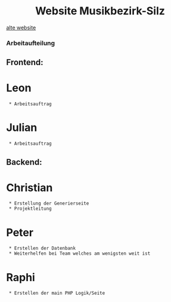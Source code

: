 <div align="center">
  <h1>Website Musikbezirk-Silz</h1>
</div>

[alte website](https://musikbezirk-silz.at)

### Arbeitaufteilung
## Frontend:
 # Leon
     * Arbeitsauftrag
 # Julian
     * Arbeitsauftrag
## Backend:
 # Christian
     * Erstellung der Generierseite
     * Projektleitung
 # Peter
     * Erstellen der Datenbank
     * Weiterhelfen bei Team welches am wenigsten weit ist
 # Raphi 
     * Erstellen der main PHP Logik/Seite
  
  
